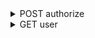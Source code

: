 <details><summary>POST authorize</summary>

##### URL: 
```
https://{host}/api/{api_version}/account/authorize
```

##### Описание:
Авторизация пользователя по логину и паролю. Если авторизация прошла успешно возвращает ***access_token*** пользователя.

##### Параметры:
```
{
  login: string,
  password: string
}
```

##### Пример использования:
```
curl -X 'POST' \
  'https://{host}/api/{api_version}/account/authorize' \
  -H 'accept: application/json' \
  -H 'Content-Type: application/json' \
  -H 'access_token: {user_access_token} \
  -d '{
    "login": "user login",
    "password": "user password"
  }'
```
##### Реузльтат
Возвращает JSON с access_token и данные пользователя.
```
{
  access_token: string
  User: {
    name: string
  }
}
```
  
</details>

<details><summary>GET user</summary>

##### URL: 
```
https://{host}/api/{api_version}/account
```

##### Описание:
Возвращает данные пользователя.

##### Параметры:
**В `Header` запроса нужно добавить `access_token` пользователя** 

##### Пример использования:
```
curl -X 'GET' \
  'https://{host}/api/{api_version}/account' \
  -H 'accept: application/json' \
  -H 'access_token: {user_access_token} 
```
  
##### Реузльтат
Возвращает JSON с данными пользователя.
```
{
  name: string
}
```

</details>

